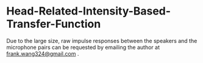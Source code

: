# Head-Related-Intensity-Based-Transfer-Function

Due to the large size, raw impulse responses between the speakers and the microphone pairs can be requested by emailing the author at frank.wang324@gmail.com . 
